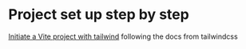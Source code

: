 # Project set up step by step

[Initiate a Vite project with tailwind](https://tailwindcss.com/docs/guides/vite) following the docs from tailwindcss
